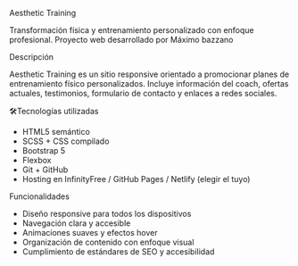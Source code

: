 Aesthetic Training 

Transformación física y entrenamiento personalizado con enfoque profesional.
Proyecto web desarrollado por Máximo bazzano



 Descripción

Aesthetic Training es un sitio responsive orientado a promocionar planes de entrenamiento físico personalizados. Incluye información del coach, ofertas actuales, testimonios, formulario de contacto y enlaces a redes sociales.



🛠Tecnologías utilizadas

- HTML5 semántico
- SCSS + CSS compilado
- Bootstrap 5
- Flexbox
- Git + GitHub
- Hosting en InfinityFree / GitHub Pages / Netlify (elegir el tuyo)



Funcionalidades

- Diseño responsive para todos los dispositivos
- Navegación clara y accesible
- Animaciones suaves y efectos hover
- Organización de contenido con enfoque visual
- Cumplimiento de estándares de SEO y accesibilidad





